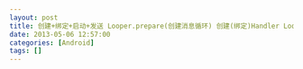 ```yaml
---
layout: post
title: 创建+绑定+启动+发送 Looper.prepare(创建消息循环) 创建(绑定)Handler Looper.loop(启动消息循环) 指定Handler发送消息
date: 2013-05-06 12:57:00
categories: [Android]
tags: []
---
```

         
